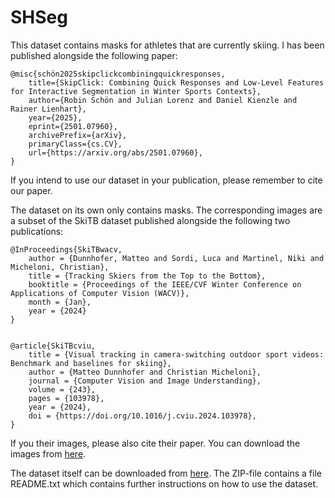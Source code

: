 # SHSeg

This dataset contains masks for athletes that are currently skiing. I has been published alongside the following paper: 

    @misc{schön2025skipclickcombiningquickresponses,
        title={SkipClick: Combining Quick Responses and Low-Level Features for Interactive Segmentation in Winter Sports Contexts},
        author={Robin Schön and Julian Lorenz and Daniel Kienzle and Rainer Lienhart},
        year={2025},
        eprint={2501.07960},
        archivePrefix={arXiv},
        primaryClass={cs.CV},
        url={https://arxiv.org/abs/2501.07960},
    }

 

If you intend to use our dataset in your publication, please remember to cite our paper.

The dataset on its own only contains masks. The corresponding images are a subset of the SkiTB dataset published alongside the following two publications: 

 

    @InProceedings{SkiTBwacv,
        author = {Dunnhofer, Matteo and Sordi, Luca and Martinel, Niki and Micheloni, Christian},
        title = {Tracking Skiers from the Top to the Bottom},
        booktitle = {Proceedings of the IEEE/CVF Winter Conference on Applications of Computer Vision (WACV)},
        month = {Jan},
        year = {2024}
    }


    @article{SkiTBcviu,
        title = {Visual tracking in camera-switching outdoor sport videos: Benchmark and baselines for skiing},
        author = {Matteo Dunnhofer and Christian Micheloni}, 
        journal = {Computer Vision and Image Understanding},
        volume = {243},
        pages = {103978},
        year = {2024},
        doi = {https://doi.org/10.1016/j.cviu.2024.103978},
    }

 

If you their images, please also cite their paper. You can download the images from [here](https://machinelearning.uniud.it/datasets/skitb/). 

 

The dataset itself can be downloaded from  [here](https://myweb.rz.uni-augsburg.de/~schoerob/datasets/shseg/SHSeg_masks_only.zip). The ZIP-file contains a file README.txt which contains further instructions on how to use the dataset.
